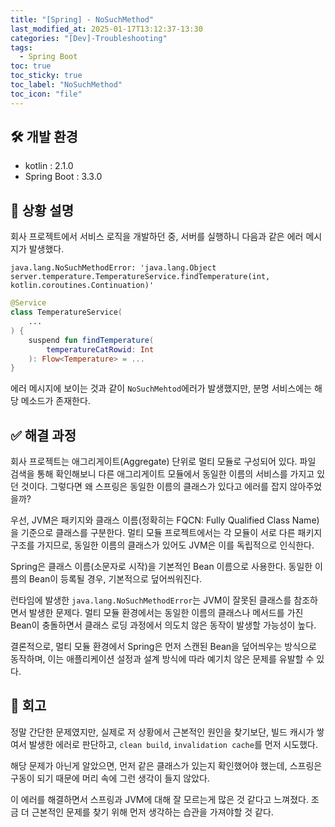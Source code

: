 ```yaml
---
title: "[Spring] - NoSuchMethod"
last_modified_at: 2025-01-17T13:12:37-13:30
categories: "[Dev]-Troubleshooting"
tags:
  - Spring Boot
toc: true
toc_sticky: true
toc_label: "NoSuchMethod"
toc_icon: "file"
---
```


## 🛠️ 개발 환경

- kotlin : 2.1.0
- Spring Boot : 3.3.0

## 💬 상황 설명

회사 프로젝트에서 서비스 로직을 개발하던 중, 서버를 실행하니 다음과 같은 에러 메시지가 발생했다.

```
java.lang.NoSuchMethodError: 'java.lang.Object server.temperature.TemperatureService.findTemperature(int, kotlin.coroutines.Continuation)'
```

```kotlin
@Service
class TemperatureService(
	...
) {
	suspend fun findTemperature(
		temperatureCatRowid: Int
	): Flow<Temperature> = ...
}
```

에러 메시지에 보이는 것과 같이 `NoSuchMehtod`에러가 발생했지만, 분명 서비스에는 해당 메소드가 존재한다.

## ✅ 해결 과정

회사 프로젝트는 애그리게이트(Aggregate) 단위로 멀티 모듈로 구성되어 있다. 파일 검색을 통해 확인해보니 다른 애그리게이트 모듈에서 동일한 이름의 서비스를 가지고 있던 것이다. 그렇다면 왜 스프링은 동일한 이름의 클래스가 있다고 에러를 잡지 않아주었을까?

우선, JVM은 패키지와 클래스 이름(정확히는 FQCN: Fully Qualified Class Name)을 기준으로 클래스를 구분한다. 멀티 모듈 프로젝트에서는 각 모듈이 서로 다른 패키지 구조를 가지므로, 동일한 이름의 클래스가 있어도 JVM은 이를 독립적으로 인식한다.

Spring은 클래스 이름(소문자로 시작)을 기본적인 Bean 이름으로 사용한다. 동일한 이름의 Bean이 등록될 경우, 기본적으로 덮어씌워진다.

런타임에 발생한 `java.lang.NoSuchMethodError`는 JVM이 잘못된 클래스를 참조하면서 발생한 문제다. 멀티 모듈 환경에서는 동일한 이름의 클래스나 메서드를 가진 Bean이 충돌하면서 클래스 로딩 과정에서 의도치 않은 동작이 발생할 가능성이 높다.

결론적으로, 멀티 모듈 환경에서 Spring은 먼저 스캔된 Bean을 덮어씌우는 방식으로 동작하며, 이는 애플리케이션 설정과 설계 방식에 따라 예기치 않은 문제를 유발할 수 있다.

## 🤔 회고

정말 간단한 문제였지만, 실제로 저 상황에서 근본적인 원인을 찾기보단, 빌드 캐시가 쌓여서 발생한 에러로 판단하고, `clean build`, `invalidation cache`를 먼저 시도했다.

해당 문제가 아닌게 알았으면, 먼저 같은 클래스가 있는지 확인했어야 했는데, 스프링은 구동이 되기 때문에 머리 속에 그런 생각이 들지 않았다.

이 에러를 해결하면서 스프링과 JVM에 대해 잘 모르는게 많은 것 같다고 느껴졌다. 조금 더 근본적인 문제를 찾기 위해 먼저 생각하는 습관을 가져야할 것 같다.